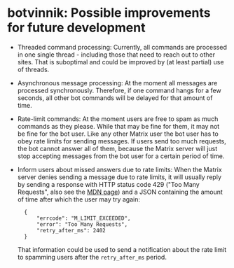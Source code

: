 # botvinnik: Possible improvements for future development

* Threaded command processing: Currently, all commands are processed in one
  single thread - including those that need to reach out to other sites. That
  is suboptimal and could be improved by (at least partial) use of threads.
* Asynchronous message processing: At the moment all messages are processed
  synchronously. Therefore, if one command hangs for a few seconds, all other
  bot commands will be delayed for that amount of time.
* Rate-limit commands: At the moment users are free to spam as much commands as
  they please. While that may be fine for them, it may not be fine for the bot
  user. Like any other Matrix user the bot user has to obey rate limits for
  sending messages. If users send too much requests, the bot cannot answer all
  of them, because the Matrix server will just stop accepting messages from the
  bot user for a certain period of time.
* Inform users about missed answers due to rate limits: When the Matrix server
  denies sending a message due to rate limits, it will usually reply by sending
  a response with HTTP status code 429 ("Too Many Requests", also see the
  [MDN page](https://developer.mozilla.org/en-US/docs/Web/HTTP/Status/429)) and
  a JSON containing the amount of time after which the user may try again:

        {
            "errcode": "M_LIMIT_EXCEEDED",
            "error": "Too Many Requests",
            "retry_after_ms": 2402
        }

  That information could be used to send a notification about the rate limit to
  spamming users after the `retry_after_ms` period.
